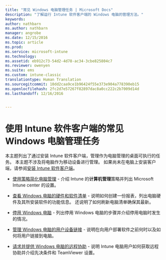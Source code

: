 ```yaml
---
title: "常见 Windows 电脑管理任务 | Microsoft Docs"
description: "了解运行 Intune 软件客户端的 Windows 电脑的管理方法。"
keywords: 
author: nathbarn
ms.author: nathbarn
manager: angrobe
ms.date: 12/15/2016
ms.topic: article
ms.prod: 
ms.service: microsoft-intune
ms.technology: 
ms.assetid: eb912c73-54d2-4d78-ac34-3cbe825804c7
ms.reviewer: owenyen
ms.suite: ems
ms.custom: intune-classic
translationtype: Human Translation
ms.sourcegitcommit: 10dd2caa9ce1b96424f55e373e904a778390eb15
ms.openlocfilehash: 2fc2d7e57267f82897dac8a0cc222c2b7009d14d
ms.lasthandoff: 12/16/2016


---
```


# <a name="common-windows-pc-management-tasks-with-the-intune-software-client"></a>使用 Intune 软件客户端的常见 Windows 电脑管理任务
本主题列出了通过安装 Intune 软件客户端，管理作为电脑管理的桌面可执行的任务。 本主题不涉及将电脑作为移动设备进行管理。 如果尚未在电脑上安装客户端，请参阅[安装 Intune 软件客户端](install-the-windows-pc-client-with-microsoft-intune.md)。


- [使用策略简化电脑管理](use-policies-to-simplify-windows-pc-management.md) - 介绍 Intune 的**计算机管理**策略并列出 Microsoft Intune center 的设置。

- [查看 Windows 电脑的硬件和软件清单](view-hardware-and-software-inventory-for-windows-pcs-in-microsoft-intune.md) - 说明如何创建一份报表，列出电脑硬件及其所安装软件的功能信息。 还说明了如何刷新电脑清单确保其最新。

- [停用 Windows 电脑](retire-a-windows-pc-with-microsoft-intune.md) - 列出停用 Windows 电脑的步骤并介绍停用电脑时发生的情况。

- [管理 Windows 电脑的用户设备链接](manage-user-device-linking-for-windows-pcs-with-microsoft-intune.md) - 说明在向用户部署软件之前何时以及如何将用户链接到电脑。

- [请求并提供 Windows 电脑的远程协助](request-and-provide-remote-assistance-for-windows-pcs-in-microsoft-intune.md) - 说明 Intune 电脑用户如何获取远程协助并介绍先决条件和 TeamViewer 设置。



